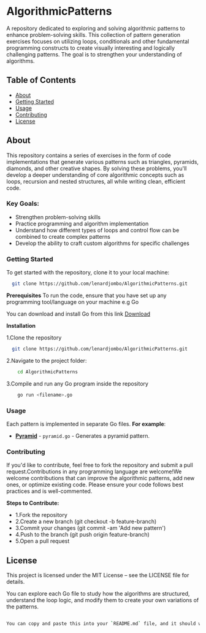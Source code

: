 # AlgorithmicPatterns

A repository dedicated to exploring and solving algorithmic patterns to enhance problem-solving skills. This collection of pattern generation exercises focuses on utilizing loops, conditionals and other fundamental programming constructs to create visually interesting and logically challenging patterns. The goal is to strengthen your understanding of algorithms.

## Table of Contents

- [About](#about)
- [Getting Started](#getting-started)
- [Usage](#usage)
- [Contributing](#contributing)
- [License](#license)

## About

This repository contains a series of exercises in the form of code implementations that generate various patterns such as triangles, pyramids, diamonds, and other creative shapes. By solving these problems, you'll develop a deeper understanding of core algorithmic concepts such as loops, recursion and nested structures, all while writing clean, efficient code.

### Key Goals:
- Strengthen problem-solving skills
- Practice programming and algorithm implementation
- Understand how different types of loops and control flow can be combined to create complex patterns
- Develop the ability to craft custom algorithms for specific challenges

### Getting Started

To get started with the repository, clone it to your local machine:

  ```bash
    git clone https://github.com/lenardjombo/AlgorithmicPatterns.git
```

**Prerequisites**
To run the code, ensure that you have set up any programming tool/language on your machine e.g Go

You can download and install Go from this link [Download](https://go.dev/doc/install)

**Installation**

1.Clone the repository
```bash
  git clone https://github.com/lenardjombo/AlgorithmicPatterns.git
```
2.Navigate to the project folder:
```bash
    cd AlgorithmicPatterns
```
3.Compile and run any Go program inside the repository
```bash
    go run <filename>.go
```
### Usage
Each pattern is implemented in separate Go files. **For example**:
- **[Pyramid](https://github.com/lenardjombo/AlgorithmicPatterns/blob/main/Pyramid.go)** - `pyramid.go` - Generates a pyramid pattern.

### Contributing
If you'd like to contribute, feel free to fork the repository and submit a pull request.Contributions in any programming language are welcome!We welcome contributions that can improve the algorithmic patterns, add new ones, or optimize existing code. Please ensure your code follows best practices and is well-commented.

**Steps to Contribute:**
- 1.Fork the repository
- 2.Create a new branch (git checkout -b feature-branch)
- 3.Commit your changes (git commit -am 'Add new pattern')
- 4.Push to the branch (git push origin feature-branch)
- 5.Open a pull request

## License
This project is licensed under the MIT License – see the LICENSE file for details.

You can explore each Go file to study how the algorithms are structured, understand the loop logic, and modify them to create your own variations of the patterns.
```bash
    
You can copy and paste this into your `README.md` file, and it should work perfectly! Let me know if you need further adjustments.
```
